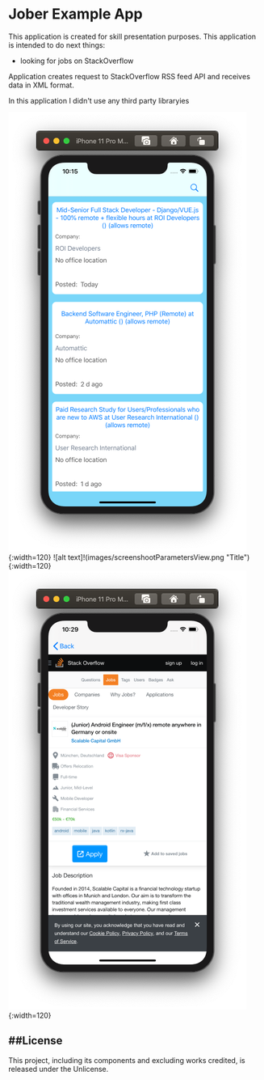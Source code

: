 #  Jober Example App

This application is created for skill presentation purposes.
This application is intended to do next things: 
* looking for jobs on StackOverflow 

Application creates request to StackOverflow RSS feed API and receives data in XML format.  


In this application I didn't use any third party libraryies  

![alt text](images/screenshootMainView.png "Title"){:width=120}
![alt text]!(images/screenshootParametersView.png "Title"){:width=120}
![alt text](images/screenshootWebPage.png "Title"){:width=120}


##License
---
This project, including its components and excluding works credited, is released under the Unlicense.
